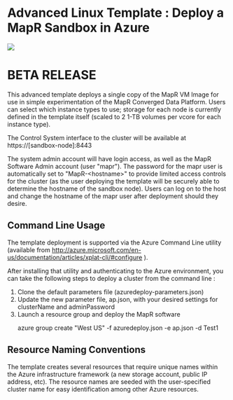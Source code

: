 # Advanced Linux Template : Deploy a MapR Sandbox in Azure

<a href="https://azuredeploy.net/" target="_blank">
    <img src="http://azuredeploy.net/deploybutton.png"/>
</a>


<h1>
BETA RELEASE
</h1>

This advanced template deploys a single copy of the MapR VM Image
for use in simple experimentation of the MapR Converged Data Platform.
Users can select which instance types to use; storage for each node is 
currently defined in the template itself (scaled to 2 1-TB volumes 
per vcore for each instance type).

The Control System interface to the cluster will be available at
    https://[sandbox-node]:8443

The system admin account will have login access, as well as the 
MapR Software Admin account (user "mapr").   The password for the 
mapr user is automatically set to "MapR-\<hostname\>" to provide
limited access controls for the cluster (as the user deploying the
template will be securely able to determine the hostname of the 
sandbox node).   Users can log on to the host and change the hostname
of the mapr user after deployment should they desire.

<h2>
Command Line Usage
</h2>

The template deployment is supported via the Azure Command Line 
utility (available from 
http://azure.microsoft.com/en-us/documentation/articles/xplat-cli/#configure ).

After installing that utility and authenticating to the Azure
environment, you can take the following steps to deploy a cluster
from the command line :
<ol>
<li>
Clone the default parameters file (azuredeploy-parameters.json) 
</li>
<li>
Update the new parameter file, ap.json, with your desired settings
for clusterName and adminPassword
</li>
<li>
Launch a resource group and deploy the MapR software
<p>
azure group create <MyGroup> "West US" -f azuredeploy.json -e ap.json -d Test1
</p
</li>
</ol>

<h2>
Resource Naming Conventions
</h2>

The template creates several resources that require unique names within
the Azure infrastructure framework (a new storage account, public IP 
address, etc).   The resource names are seeded with the user-specified
cluster name for easy identification among other Azure resources.

